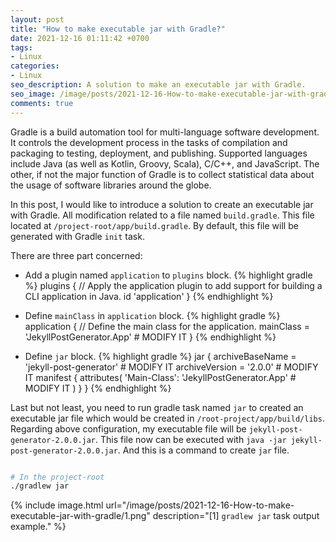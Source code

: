 ```yaml
---
layout: post
title: "How to make executable jar with Gradle?"
date: 2021-12-16 01:11:42 +0700
tags:
- Linux
categories:
- Linux
seo_description: A solution to make an executable jar with Gradle.
seo_image: /image/posts/2021-12-16-How-to-make-executable-jar-with-gradle/1.png
comments: true
---
```


Gradle is a build automation tool for multi-language software development. It controls the development process in the tasks of compilation
and packaging to testing, deployment, and publishing. Supported languages include Java (as well as Kotlin, Groovy, Scala), C/C++, and
JavaScript. The other, if not the major function of Gradle is to collect statistical data about the usage of software libraries around
the globe.

In this post, I would like to introduce a solution to create an executable jar with Gradle. All modification related to a file named
`build.gradle`. This file located at `/project-root/app/build.gradle`. By default, this file will be generated with Gradle `init` task.

There are three part concerned:
- Add a plugin named `application` to `plugins` block.
{% highlight gradle %}
plugins {
    // Apply the application plugin to add support for building a CLI application in Java.
    id 'application'
}
{% endhighlight %}

- Define `mainClass` in `application` block.
{% highlight gradle %}
application {
    // Define the main class for the application.
    mainClass = 'JekyllPostGenerator.App'              # MODIFY IT
}
{% endhighlight %}

- Define `jar` block.
{% highlight gradle %}
jar {
    archiveBaseName = 'jekyll-post-generator'          # MODIFY IT
    archiveVersion =  '2.0.0'                          # MODIFY IT
    manifest {
        attributes(
               'Main-Class': 'JekyllPostGenerator.App' # MODIFY IT
        )
    }
}
{% endhighlight %}


Last but not least, you need to run gradle task named `jar` to created an executable jar file which would be created in `/root-project/app/build/libs`. Regarding above configuration,
my executable file will be `jekyll-post-generator-2.0.0.jar`. This file now can be executed with `java -jar jekyll-post-generator-2.0.0.jar`. And this is a command to create `jar` file.
```bash

# In the project-root
./gradlew jar

```

{% include image.html url="/image/posts/2021-12-16-How-to-make-executable-jar-with-gradle/1.png" description="[1] `gradlew jar` task output example." %}
